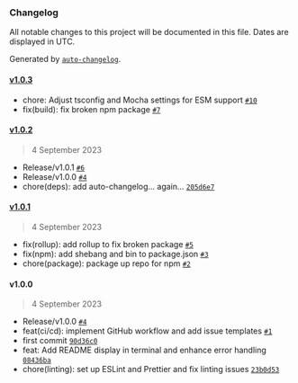 ### Changelog

All notable changes to this project will be documented in this file. Dates are displayed in UTC.

Generated by [`auto-changelog`](https://github.com/CookPete/auto-changelog).

#### [v1.0.3](https://github.com/krjordan/fetchdoc-cli/compare/v1.0.2...v1.0.3)

- chore: Adjust tsconfig and Mocha settings for ESM support [`#10`](https://github.com/krjordan/fetchdoc-cli/pull/10)
- fix(build): fix broken npm package [`#7`](https://github.com/krjordan/fetchdoc-cli/pull/7)

#### [v1.0.2](https://github.com/krjordan/fetchdoc-cli/compare/v1.0.1...v1.0.2)

> 4 September 2023

- Release/v1.0.1 [`#6`](https://github.com/krjordan/fetchdoc-cli/pull/6)
- Release/v1.0.0 [`#4`](https://github.com/krjordan/fetchdoc-cli/pull/4)
- chore(deps): add auto-changelog... again... [`205d6e7`](https://github.com/krjordan/fetchdoc-cli/commit/205d6e7e707a5e20f14bbd67fe9b513434f78dff)

#### [v1.0.1](https://github.com/krjordan/fetchdoc-cli/compare/v1.0.0...v1.0.1)

> 4 September 2023

- fix(rollup): add rollup to fix broken package [`#5`](https://github.com/krjordan/fetchdoc-cli/pull/5)
- fix(npm): add shebang and bin to package.json [`#3`](https://github.com/krjordan/fetchdoc-cli/pull/3)
- chore(package): package up repo for npm [`#2`](https://github.com/krjordan/fetchdoc-cli/pull/2)

#### v1.0.0

> 4 September 2023

- Release/v1.0.0 [`#4`](https://github.com/krjordan/fetchdoc-cli/pull/4)
- feat(ci/cd): implement GitHub workflow and add issue templates [`#1`](https://github.com/krjordan/fetchdoc-cli/pull/1)
- first commit [`90d36c0`](https://github.com/krjordan/fetchdoc-cli/commit/90d36c00f22a524cd230af598fe4126a5594e98c)
- feat: Add README display in terminal and enhance error handling [`08436ba`](https://github.com/krjordan/fetchdoc-cli/commit/08436ba7c5c0ac5e7c2894b71d499fc4836dc98b)
- chore(linting): set up ESLint and Prettier and fix linting issues [`23b0d53`](https://github.com/krjordan/fetchdoc-cli/commit/23b0d5327b2d76e05c5c3b53cd13831d47fc0c64)
